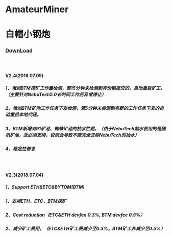 # AmateurMiner
# 白帽小钢炮
### [DownLoad](https://github.com/ZqinKing/AmateurMiner/releases)<br>
#####  <br>
####    V2.4(2018.07.05)<br>
#####   1、增加BTM挖矿工作量检测，若15分钟未检测到有份额提交的，自动重启矿工。（主要针对NebuTech5.0长时间工作后异常停止）<br>
#####   2、增加BTM矿池工作任务下发检测，若5分钟未检测到有新的工作任务下发的自动重启本地代理。<br>
#####   3、BTM新增对91矿池、蜘蛛矿池的抽水拦截，（由于NebuTech抽水使用的是随机矿池，故必须支持，否则会导致不能完全去除NebuTech的抽水）<br>
#####   4、稳定性修复<br>
#####  <br>
####    V2.3(2018.07.04)<br>
#####   1、Support ETH&ETC&BYTOM(BTM)<br>
#####   1、支持ETH、ETC、BTM挖矿<br>
#####   2、Cost reduction（ETC&ETH devfee 0.3%, BTM devfee 0.5%）<br>
#####   2、减少矿工费用，（ETC&ETH矿工费减少至0.3%，BTM矿工非减少至0.5%）<br>
